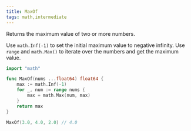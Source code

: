 ```yaml
---
title: MaxOf
tags: math,intermediate
---
```


Returns the maximum value of two or more numbers.

Use `math.Inf(-1)` to set the initial maximum value to negative infinity.
Use `range` and `math.Max()` to iterate over the numbers and get the maximum value.

```go
import "math"

func MaxOf(nums ...float64) float64 {
	max := math.Inf(-1)
	for _, num := range nums {
		max = math.Max(num, max)
	}
	return max
}
```

```go
MaxOf(3.0, 4.0, 2.0) // 4.0
```
